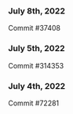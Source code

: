 ### July 8th, 2022

Commit #37408

### July 5th, 2022

Commit #314353


### July 4th, 2022

Commit #72281
